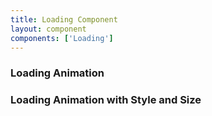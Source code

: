```yaml
---
title: Loading Component
layout: component
components: ['Loading']
---
```


<script>
  import { Loading, Preview } from '$lib/components'
</script>

### Loading Animation

<Loading />

### Loading Animation with Style and Size

<Loading style="dots" size="4rem" />
